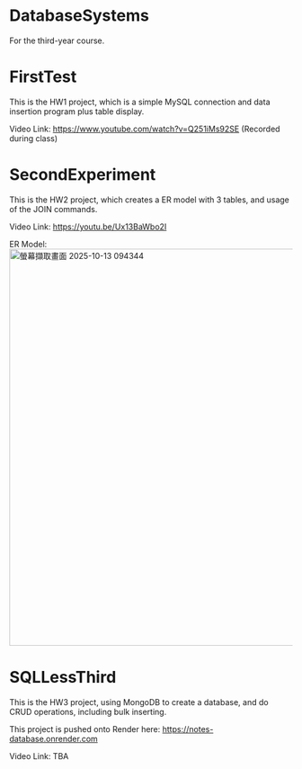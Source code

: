 # DatabaseSystems
For the third-year course.

# FirstTest
This is the HW1 project, which is a simple MySQL connection and data insertion program plus table display.

Video Link: https://www.youtube.com/watch?v=Q251iMs92SE (Recorded during class)

# SecondExperiment
This is the HW2 project, which creates a ER model with 3 tables, and usage of the JOIN commands.

Video Link: https://youtu.be/Ux13BaWbo2I

ER Model:
<img width="946" height="706" alt="螢幕擷取畫面 2025-10-13 094344" src="https://github.com/user-attachments/assets/df020b15-f597-4f01-b5e2-074c4c12dd9a" />

# SQLLessThird
This is the HW3 project, using MongoDB to create a database, and do CRUD operations, including bulk inserting.

This project is pushed onto Render here: https://notes-database.onrender.com

Video Link: TBA


